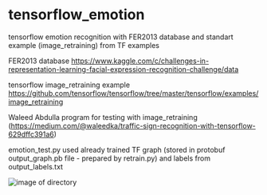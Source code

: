 # tensorflow_emotion
tensorflow emotion recognition with FER2013 database and standart example (image_retraining) from TF examples

FER2013 database <https://www.kaggle.com/c/challenges-in-representation-learning-facial-expression-recognition-challenge/data>

tensorflow image_retraining example <https://github.com/tensorflow/tensorflow/tree/master/tensorflow/examples/image_retraining>

Waleed Abdulla program for testing with image_retraining (https://medium.com/@waleedka/traffic-sign-recognition-with-tensorflow-629dffc391a6)

emotion_test.py used already trained TF graph (stored in protobuf output_graph.pb file - prepared by retrain.py) and labels from 
output_labels.txt

![image of directory](https://user-images.githubusercontent.com/28528708/27150320-7122434a-514f-11e7-84a1-e6332b199b2e.png)

